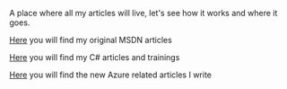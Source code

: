 A place where all my articles will live, let's see how it works and where it goes.

[Here](https://benperk.github.io/msdn/) you will find my original MSDN articles

[Here](https://benperk.github.io/csharp/) you will find my C# articles and trainings

[Here](https://benperk.github.io/azure/) you will find the new Azure related articles I write 
